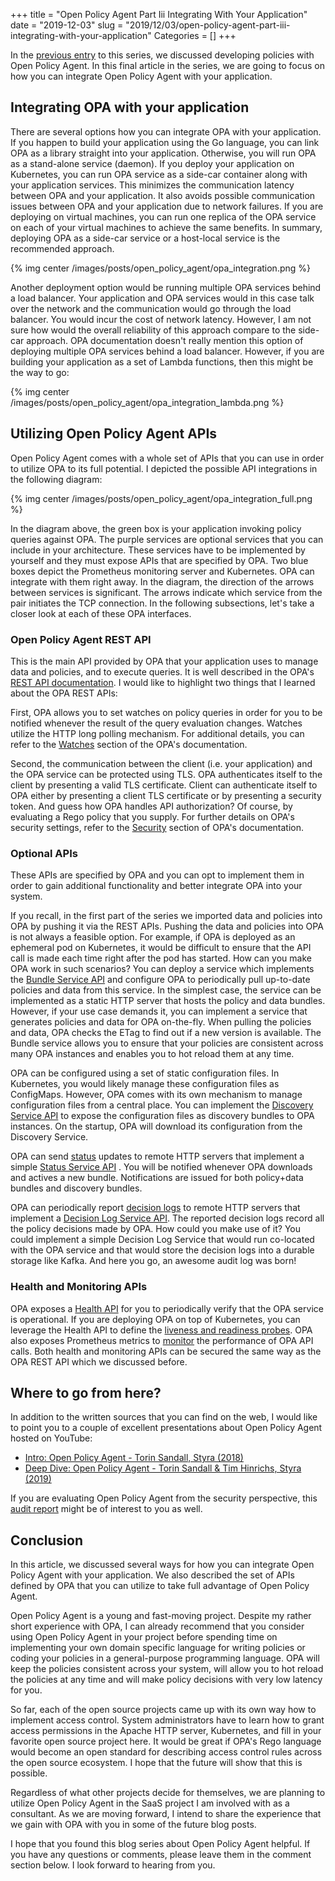 +++
title = "Open Policy Agent Part Iii Integrating With Your Application"
date = "2019-12-03"
slug = "2019/12/03/open-policy-agent-part-iii-integrating-with-your-application"
Categories = []
+++

In the [previous entry](/blog/2019/10/27/open-policy-agent-part-ii-developing-policies/) to this series, we discussed developing policies with Open Policy Agent. In this final article in the series, we are going to focus on how you can integrate Open Policy Agent with your application.

<!--more-->

## Integrating OPA with your application

There are several options how you can integrate OPA with your application. If you happen to build your application using the Go language, you can link OPA as a library straight into your application. Otherwise, you will run OPA as a stand-alone service (daemon). If you deploy your application on Kubernetes, you can run OPA service as a side-car container along with your application services. This minimizes the communication latency between OPA and your application. It also avoids possible communication issues between OPA and your application due to network failures. If you are deploying on virtual machines, you can run one replica of the OPA service on each of your virtual machines to achieve the same benefits. In summary, deploying OPA as a side-car service or a host-local service is the recommended approach.

{% img center /images/posts/open_policy_agent/opa_integration.png %}

Another deployment option would be running multiple OPA services behind a load balancer. Your application and OPA services would in this case talk over the network and the communication would go through the load balancer. You would incur the cost of network latency. However, I am not sure how would the overall reliability of this approach compare to the side-car approach. OPA documentation doesn't really mention this option of deploying multiple OPA services behind a load balancer. However, if you are building your application as a set of Lambda functions, then this might be the way to go:

{% img center /images/posts/open_policy_agent/opa_integration_lambda.png %}

## Utilizing Open Policy Agent APIs

Open Policy Agent comes with a whole set of APIs that you can use in order to utilize OPA to its full potential. I depicted the possible API integrations in the following diagram:

{% img center /images/posts/open_policy_agent/opa_integration_full.png %}

In the diagram above, the green box is your application invoking policy queries against OPA. The purple services are optional services that you can include in your architecture. These services have to be implemented by yourself and they must expose APIs that are specified by OPA. Two blue boxes depict the Prometheus monitoring server and Kubernetes. OPA can integrate with them right away. In the diagram, the direction of the arrows between services is significant. The arrows indicate which service from the pair initiates the TCP connection. In the following subsections, let's take a closer look at each of these OPA interfaces.

###  Open Policy Agent REST API

This is the main API provided by OPA that your application uses to manage data and policies, and to execute queries. It is well described in the OPA's [REST API documentation](https://www.openpolicyagent.org/docs/latest/rest-api/). I would like to highlight two things that I learned about the OPA REST APIs:

First, OPA allows you to set watches on policy queries in order for you to be notified whenever the result of the query evaluation changes. Watches utilize the HTTP long polling mechanism. For additional details, you can refer to the [Watches](https://www.openpolicyagent.org/docs/latest/rest-api/#watches) section of the OPA's documentation.

Second, the communication between the client (i.e. your application) and the OPA service can be protected using TLS. OPA authenticates itself to the client by presenting a valid TLS certificate. Client can authenticate itself to OPA either by presenting a client TLS certificate or by presenting a security token. And guess how OPA handles API authorization? Of course, by evaluating a Rego policy that you supply. For further details on OPA's security settings, refer to the [Security](https://www.openpolicyagent.org/docs/latest/security/) section of OPA's documentation.

### Optional APIs

These APIs are specified by OPA  and you can opt to implement them in order to gain additional functionality and better integrate OPA into your system.

If you recall, in the first part of the series we imported data and policies into OPA by pushing it via the REST APIs. Pushing the data and policies into OPA is not always a feasible option. For example, if OPA is deployed as an ephemeral pod on Kubernetes, it would be difficult to ensure that the API call is made each time right after the pod has started.  How can you make OPA work in such scenarios? You can deploy a service which implements the [Bundle Service API](https://www.openpolicyagent.org/docs/latest/bundles/#bundle-service-api) and configure OPA to periodically pull up-to-date policies and data from this service. In the simplest case, the service can be implemented as a static HTTP server that hosts the policy and data bundles. However, if your use case demands it, you can implement a service that generates policies and data for OPA on-the-fly. When pulling the policies and data, OPA checks the ETag to find out if a new version is available. The Bundle service allows you to ensure that your policies are consistent across many OPA instances and enables you to hot reload them at any time.

OPA can be configured using a set of static configuration files. In Kubernetes, you would likely manage these configuration files as ConfigMaps. However, OPA comes with its own mechanism to manage configuration files from a central place. You can implement the [Discovery Service API](https://www.openpolicyagent.org/docs/latest/discovery/) to expose the configuration files as discovery bundles to OPA instances. On the startup, OPA will download its configuration from the Discovery Service.

OPA can send [status](https://www.openpolicyagent.org/docs/latest/status/) updates to remote HTTP servers that implement a simple [Status Service API](https://www.openpolicyagent.org/docs/latest/status/#status-service-api) . You will be notified whenever OPA downloads and actives a new bundle. Notifications are issued for both policy+data bundles and discovery bundles.

OPA can periodically report [decision logs](https://www.openpolicyagent.org/docs/latest/decision-logs/) to remote HTTP servers that implement a [Decision Log Service API](https://www.openpolicyagent.org/docs/latest/decision-logs/#decision-log-service-api). The reported decision logs record all the policy decisions made by OPA. How could you make use of it? You could implement a simple Decision Log Service that would run co-located with the OPA service and that would store the decision logs into a durable storage like Kafka. And here you go, an awesome audit log was born!

### Health and Monitoring APIs

OPA exposes a [Health API](https://www.openpolicyagent.org/docs/latest/rest-api/#health-api) for you to periodically verify that the OPA service is operational. If you are deploying OPA on top of Kubernetes,  you can leverage the Health API to define the [liveness and readiness probes](https://www.openpolicyagent.org/docs/latest/deployments/#readiness-and-liveness-probes). OPA also exposes Prometheus metrics to [monitor](https://www.openpolicyagent.org/docs/latest/monitoring/) the performance of OPA API calls. Both health and monitoring APIs can be secured the same way as the OPA REST API which we discussed before.

## Where to go from here?

In addition to the written sources that you can find on the web, I would like to point you to a couple of excellent presentations about Open Policy Agent hosted on YouTube:

* [Intro: Open Policy Agent - Torin Sandall, Styra (2018)](https://www.youtube.com/watch?v=CDDsjMOtJ-c)
* [Deep Dive: Open Policy Agent - Torin Sandall & Tim Hinrichs, Styra (2019)](https://www.youtube.com/watch?v=n94_FNhuzy4)

If you are evaluating Open Policy Agent from the security perspective, this [audit report](https://github.com/open-policy-agent/opa/blob/master/SECURITY_AUDIT.pdf) might be of interest to you as well.

## Conclusion

In this article, we discussed several ways for how you can integrate Open Policy Agent with your application. We also described the set of APIs defined by OPA that you can utilize to take full advantage of Open Policy Agent.

Open Policy Agent is a young and fast-moving project. Despite my rather short experience with OPA, I can already recommend that you consider using Open Policy Agent in your project before spending time on implementing your own domain specific language for writing policies or coding your policies in a general-purpose programming language. OPA will keep the policies consistent across your system, will allow you to hot reload the policies at any time and will make policy decisions with very low latency for you.

So far, each of the open source projects came up with its own way how to implement access control. System administrators have to learn how to grant access permissions in the Apache HTTP server, Kubernetes, and fill in your favorite open source project here. It would be great if OPA's Rego language would become an open standard for describing access control rules across the open source ecosystem. I hope that the future will show that this is possible.

Regardless of what other projects decide for themselves, we are planning to utilize Open Policy Agent in the SaaS project I am involved with as a consultant. As we are moving forward,  I intend to share the experience that we gain with OPA with you in some of the future blog posts.

I hope that you found this blog series about Open Policy Agent helpful. If you have any questions or comments, please leave them in the comment section below. I look forward to hearing from you.

